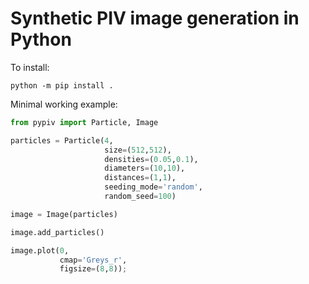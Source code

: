 # Synthetic PIV image generation in Python

To install:

```
python -m pip install .
```


Minimal working example:

```python
from pypiv import Particle, Image

particles = Particle(4, 
                     size=(512,512), 
                     densities=(0.05,0.1),
                     diameters=(10,10),
                     distances=(1,1),
                     seeding_mode='random', 
                     random_seed=100)

image = Image(particles)

image.add_particles()

image.plot(0, 
           cmap='Greys_r',
           figsize=(8,8));

```